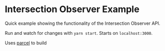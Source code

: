 # Intersection Observer Example
Quick example showing the functionality of the Intersection Observer API.

Run and watch for changes with `yarn start`. Starts on `localhost:3000`.

Uses [parcel](https://github.com/parcel-bundler/parcel) to build
